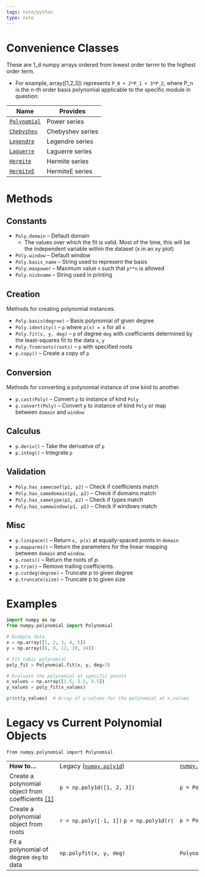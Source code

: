 ```yaml
---
tags: note/python
type: note
---
```


# Convenience Classes
These are 1_d numpy arrays ordered from lowest order terrm to the highest order term.
- For example, array([1,2,3]) represents `P_0 + 2*P_1 + 3*P_2`, where P_n is the n-th order basis polynomial applicable to the specific module in question:

| **Name** |**Provides** |
|---|---|
|[`Polynomial`](https://numpy.org/doc/stable/reference/generated/numpy.polynomial.polynomial.Polynomial.html#numpy.polynomial.polynomial.Polynomial "numpy.polynomial.polynomial.Polynomial")|Power series|
|[`Chebyshev`](https://numpy.org/doc/stable/reference/generated/numpy.polynomial.chebyshev.Chebyshev.html#numpy.polynomial.chebyshev.Chebyshev "numpy.polynomial.chebyshev.Chebyshev")|Chebyshev series|
|[`Legendre`](https://numpy.org/doc/stable/reference/generated/numpy.polynomial.legendre.Legendre.html#numpy.polynomial.legendre.Legendre "numpy.polynomial.legendre.Legendre")|Legendre series|
|[`Laguerre`](https://numpy.org/doc/stable/reference/generated/numpy.polynomial.laguerre.Laguerre.html#numpy.polynomial.laguerre.Laguerre "numpy.polynomial.laguerre.Laguerre")|Laguerre series|
|[`Hermite`](https://numpy.org/doc/stable/reference/generated/numpy.polynomial.hermite.Hermite.html#numpy.polynomial.hermite.Hermite "numpy.polynomial.hermite.Hermite")|Hermite series|
|[`HermiteE`](https://numpy.org/doc/stable/reference/generated/numpy.polynomial.hermite_e.HermiteE.html#numpy.polynomial.hermite_e.HermiteE "numpy.polynomial.hermite_e.HermiteE")|HermiteE series|

# Methods
## Constants[](https://numpy.org/doc/stable/reference/routines.polynomials.package.html#constants "Permalink to this heading")
- `Poly.domain` – Default domain
	- The values over which the fit is valid. Most of the time, this will be the independent variable within the dataset (x in an xy plot)
- `Poly.window` – Default window
- `Poly.basis_name` – String used to represent the basis
- `Poly.maxpower` – Maximum value `n` such that `p**n` is allowed
- `Poly.nickname` – String used in printing
## Creation[](https://numpy.org/doc/stable/reference/routines.polynomials.package.html#creation "Permalink to this heading")
Methods for creating polynomial instances.
- `Poly.basis(degree)` – Basis polynomial of given degree
- `Poly.identity()` – `p` where `p(x) = x` for all `x`
- `Poly.fit(x, y, deg)` – `p` of degree `deg` with coefficients determined by the least-squares fit to the data `x`, `y`
- `Poly.fromroots(roots)` – `p` with specified roots
- `p.copy()` – Create a copy of `p`

## Conversion[](https://numpy.org/doc/stable/reference/routines.polynomials.package.html#conversion "Permalink to this heading")
Methods for converting a polynomial instance of one kind to another.
- `p.cast(Poly)` – Convert `p` to instance of kind `Poly`
- `p.convert(Poly)` – Convert `p` to instance of kind `Poly` or map between `domain` and `window`
## Calculus[](https://numpy.org/doc/stable/reference/routines.polynomials.package.html#calculus "Permalink to this heading")
- `p.deriv()` – Take the derivative of `p`
- `p.integ()` – Integrate `p`

## Validation[](https://numpy.org/doc/stable/reference/routines.polynomials.package.html#validation "Permalink to this heading")
- `Poly.has_samecoef(p1, p2)` – Check if coefficients match
- `Poly.has_samedomain(p1, p2)` – Check if domains match
- `Poly.has_sametype(p1, p2)` – Check if types match
- `Poly.has_samewindow(p1, p2)` – Check if windows match

## Misc[](https://numpy.org/doc/stable/reference/routines.polynomials.package.html#misc "Permalink to this heading")
- `p.linspace()` – Return `x, p(x)` at equally-spaced points in `domain`
- `p.mapparms()` – Return the parameters for the linear mapping between `domain` and `window`.
- `p.roots()` – Return the roots of _p_.
- `p.trim()` – Remove trailing coefficients.
- `p.cutdeg(degree)` – Truncate p to given degree
- `p.truncate(size)` – Truncate p to given size



# Examples

```python
import numpy as np
from numpy.polynomial import Polynomial

# Example data
x = np.array([1, 2, 3, 4, 5])
y = np.array([6, 9, 12, 19, 24])

# Fit cubic polynomial
poly_fit = Polynomial.fit(x, y, deg=3)

# Evaluate the polynomial at specific points
x_values = np.array([1.5, 2.5, 3.5])
y_values = poly_fit(x_values)

print(y_values)  # Array of y-values for the polynomial at x_values

```




# Legacy vs Current Polynomial Objects
`from numpy.polynomial import Polynomial`

|                                                                                                                          |                                                                                                                           |                                                                                                                                           |
| ------------------------------------------------------------------------------------------------------------------------ | ------------------------------------------------------------------------------------------------------------------------- | ----------------------------------------------------------------------------------------------------------------------------------------- |
| **How to…**                                                                                                              | Legacy ([`numpy.poly1d`](https://numpy.org/doc/stable/reference/generated/numpy.poly1d.html#numpy.poly1d "numpy.poly1d")) | [`numpy.polynomial`](https://numpy.org/doc/stable/reference/routines.polynomials.package.html#module-numpy.polynomial "numpy.polynomial") |
| Create a polynomial object from coefficients [[1]](https://numpy.org/doc/stable/reference/routines.polynomials.html#id2) | `p = np.poly1d([1, 2, 3])`                                                                                                | `p = Polynomial([3, 2, 1])`                                                                                                               |
| Create a polynomial object from roots                                                                                    | `r = np.poly([-1, 1])` `p = np.poly1d(r)`                                                                                 | `p = Polynomial.fromroots([-1, 1])`                                                                                                       |
| Fit a polynomial of degree `deg` to data                                                                                 | `np.polyfit(x, y, deg)`                                                                                                   | `Polynomial.fit(x, y, deg)`                                                                                                               |
